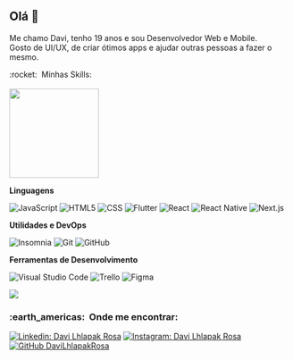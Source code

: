 

<h2>Olá 👋</h2>
<p>
Me chamo Davi, tenho 19 anos e sou Desenvolvedor Web e Mobile.<br />
Gosto de UI/UX, de criar ótimos apps e ajudar outras pessoas a fazer o mesmo.
</p

<h3> :rocket: &nbsp;Minhas Skills: </h3>
<br />
<br />
<img height="160em" src="https://github-readme-stats.vercel.app/api?username=DaviLhlapakRosa&count_private=true&theme=react&show_icons=true" />

**Linguagens**

  ![JavaScript](https://img.shields.io/badge/-JavaScript-333333?style=for-the-badge&logo=javascript&logoColor=3ABDD8&color=20232A)
  ![HTML5](https://img.shields.io/badge/-HTML5-333333?style=for-the-badge&logo=HTML5&logoColor=3ABDD8&color=20232A)
  ![CSS](https://img.shields.io/badge/-CSS-333333?style=for-the-badge&logo=CSS3&logoColor=3ABDD8&color=20232A)
  ![Flutter](https://img.shields.io/badge/-Flutter-333333?style=for-the-badge&logo=Flutter&logoColor=3ABDD8&color=20232A)
  ![React](https://img.shields.io/badge/-React-333333?style=for-the-badge&logo=react&logoColor=3ABDD8&color=20232A)
  ![React Native](https://img.shields.io/badge/-React%20Native-333333?style=for-the-badge&logo=react&logoColor=3ABDD8&color=20232A)
  ![Next.js](https://img.shields.io/badge/-Next.js-333333?style=for-the-badge&logo=next.js&logoColor=3ABDD8&color=20232A)

**Utilidades e DevOps**

  ![Insomnia](https://img.shields.io/badge/-Insomnia-333333?style=for-the-badge&logo=insomnia&logoColor=3ABDD8&color=20232A)
  ![Git](https://img.shields.io/badge/-Git-333333?style=for-the-badge&logo=git&logoColor=3ABDD8&color=20232A)
  ![GitHub](https://img.shields.io/badge/-GitHub-333333?style=for-the-badge&logo=github&logoColor=3ABDD8&color=20232A)

**Ferramentas de Desenvolvimento**

  ![Visual Studio Code](https://img.shields.io/badge/-Visual%20Studio%20Code-333333?style=for-the-badge&logo=visual-studio-code&logoColor=3ABDD8&color=20232A)
  ![Trello](https://img.shields.io/badge/-Trello-333333?style=for-the-badge&logo=trello&logoColor=3ABDD8&color=20232A)
  ![Figma](https://img.shields.io/badge/-Figma-333333?style=for-the-badge&logo=figma&logoColor=3ABDD8&color=20232A)

<img src="https://github-readme-stats.vercel.app/api/top-langs/?username=DaviLhlapakRosa&count_private=true&theme=react&show_icons=true&layout=compact" />

<h3> :earth_americas: &nbsp;Onde me encontrar: </h3> 

[![Linkedin: Davi Lhlapak Rosa](https://img.shields.io/badge/-Davi%20Lhlapak%20Rosa-blue?style=flat-square&logo=Linkedin&logoColor=white&link=https%3A%2F%2Fwww.linkedin.com%2Fin%2Fdavilhlapakrosa%2F&color=3ABDD8)](https://www.linkedin.com/in/davilhlapakrosa/)
[![Instagram: Davi Lhlapak Rosa](https://img.shields.io/badge/-Davi%20Lhlapak%20Rosa-blue?style=flat-square&logo=Instagram&logoColor=white&link=https%3A%2F%2Fwww.instagram.com%2Fdavilhlapak%2F&color=20232A)](https://www.instagram.com/davilhlapak/)
[![GitHub DaviLhlapakRosa]( https://img.shields.io/github/followers/DaviLhlapakRosa?label=Seguir&style=social)](https://github.com/DaviLhlapakRosa)
